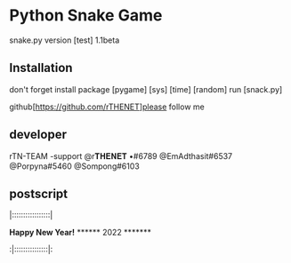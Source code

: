 # Python Snake Game

snake.py
version [test] 
1.1beta

## Installation

don't forget
install package [pygame] [sys] [time] [random]
run [snack.py] 

github[https://github.com/rTHENET]please follow me



## developer 

rTN-TEAM -support
@r𝐓𝐇𝐄𝐍𝐄𝐓 •#6789
@EmAdthasit#6537
@Porpyna#5460
@Sompong#6103


## postscript

|:::::::::::::::::|

**Happy New Year!**
****** 2022 *******

:|:::::::::::::::|: